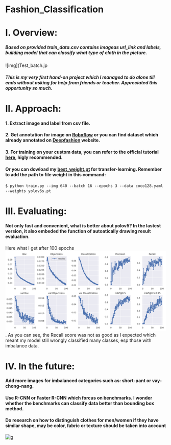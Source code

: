 # Fashion_Classification

# I. Overview:
##### Based on provided train_data.csv contains imageas url_link and labels, building model that can classify what type of cloth in the picture.
![img](Test_batch.jp
##### This is my very first hand-on project which I managed to do alone till ends without asking for help from friends or teacher. Appreciated this opportunity so much.
# II. Approach:
#### 1. Extract image and label from csv file.
#### 2. Get annotation for image on [Roboflow](https://roboflow.com) or you can find dataset which already annotated on [Deepfashion](http://mmlab.ie.cuhk.edu.hk/projects/DeepFashion.html) website.
#### 3. For training on your custom data, you can refer to the official tutorial [here](https://github.com/ultralytics/yolov5), higly recommended.
#### Or you can dowload my [best_weight.pt](https://drive.google.com/file/d/1JCo1QgVBDWJ_ZBjs087i3EDQx3Tl8mUT/view?usp=sharing) for transfer-learning. Remember to add the path to file weight in this command:
```
$ python train.py --img 640 --batch 16 --epochs 3 --data coco128.yaml --weights yolov5s.pt
```
# III. Evaluating:
#### Not only fast and convenient, what is better about yolov5? In the lastest version, it also embeded the function of autoatically drawing result evaluation.
Here what I get after 100 epochs
 ![Result](R.png).
 As you can see, the Recall score was not as good as I expected which meant my model still wrongly classified many classes, esp those with imbalance data.
 
  
 # IV. In the future:
 #### Add more images for  imbalanced categories such as: short-pant or vay-chong-nang.
 #### Use R-CNN or Faster R-CNN which forcus on benchmarks. I wonder whether the benchmarks can classify data better than bounding box method.
 #### Do research on how to distinguish clothes for men/women if they have similar shape, may be color, fabric or texture should be taken into account
 ![g](https://user-images.githubusercontent.com/66456752/127785798-3740b869-59f2-4ca5-be2e-84d0210caed2.png)

 

